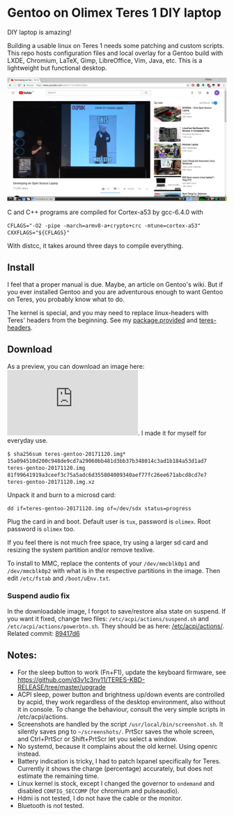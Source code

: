 # Gentoo on Olimex Teres 1 DIY laptop

DIY laptop is amazing!

Building a usable linux on Teres 1 needs some patching and custom scripts. This repo hosts configuration files and local overlay for a Gentoo build with LXDE, Chromium, LaTeX, Gimp, LibreOffice, Vim, Java, etc. This is a lightweight but functional desktop.

![This must stop!](https://raw.githubusercontent.com/khumarahn/teres1-gentoo/master/screen.1.png)

C and C++ programs are compiled for Cortex-a53 by gcc-6.4.0 with
```
CFLAGS="-O2 -pipe -march=armv8-a+crypto+crc -mtune=cortex-a53"
CXXFLAGS="${CFLAGS}"
```
With distcc, it takes around three days to compile everything.

## Install

I feel that a proper manual is due. Maybe, an article on Gentoo's wiki. But if you ever installed Gentoo and you are adventurous enough to want Gentoo on Teres, you probably know what to do.

The kernel is special, and you may need to replace linux-headers with Teres' headers from the beginning. See my [package.provided](https://github.com/khumarahn/teres1-gentoo/blob/master/etc/portage/profile/package.provided) and [teres-headers](https://github.com/khumarahn/teres1-gentoo/tree/master/usr/local/portage/sys-kernel/teres-headers).

## Download

As a preview, you can download an image here: ![torrent](https://github.com/khumarahn/teres1-gentoo/raw/master/teres-gentoo-20171120.img.xz.torrent). I made it for myself for everyday use.
```
$ sha256sum teres-gentoo-20171120.img*
15a094510d200c948de9cd7a29060bb481d3bb37b348014c3ad1b184a53d1ad7  teres-gentoo-20171120.img
81f99641919a3ceef3c75a5adc6d355804009340aef77fc26ee671abcd8cd7e7  teres-gentoo-20171120.img.xz
```

Unpack it and burn to a microsd card:
```
dd if=teres-gentoo-20171120.img of=/dev/sdx status=progress
```
Plug the card in and boot. Default user is `tux`, password is `olimex`. Root password is `olimex` too.

If you feel there is not much free space, try using a larger sd card and resizing the system partition and/or remove texlive.

To install to MMC, replace the contents of your `/dev/mmcblk0p1` and `/dev/mmcblk0p2` with what is in the respective partitions in the image. Then edit `/etc/fstab` and `/boot/uEnv.txt`.

### Suspend audio fix

In the downloadable image, I forgot to save/restore alsa state on suspend. If you want it fixed, change two files: `/etc/acpi/actions/suspend.sh` and `/etc/acpi/actions/powerbtn.sh`. They should be as here:
[/etc/acpi/actions/](https://github.com/khumarahn/teres1-gentoo/blob/master/etc/acpi/actions/).
Related commit: [89417d6](https://github.com/khumarahn/teres1-gentoo/commit/89417d6514e38ce4384b6242f0967664c1df6122)

## Notes:
* For the sleep button to work (Fn+F1), update the keyboard firmware, see https://github.com/d3v1c3nv11/TERES-KBD-RELEASE/tree/master/upgrade
* ACPI sleep, power button and brightness up/down events are controlled by acpid, they work regardless of the desktop environment, also without it in console. To change the behaviour, consult the very simple scripts in /etc/acpi/actions.
* Screenshots are handled by the script `/usr/local/bin/screenshot.sh`. It silently saves png to `~/screenshots/`. PrtScr saves the whole screen, and Ctrl+PrtScr or Shift+PrtScr let you select a window.
* No systemd, because it complains about the old kernel. Using openrc instead.
* Battery indication is tricky, I had to patch lxpanel specifically for Teres. Currently it shows the charge (percentage) accurately, but does not estimate the remaining time.
* Linux kernel is stock, except I changed the governor to `ondemand` and disabled `CONFIG_SECCOMP` (for chromium and pulseaudio).
* Hdmi is not tested, I do not have the cable or the monitor.
* Bluetooth is not tested.
